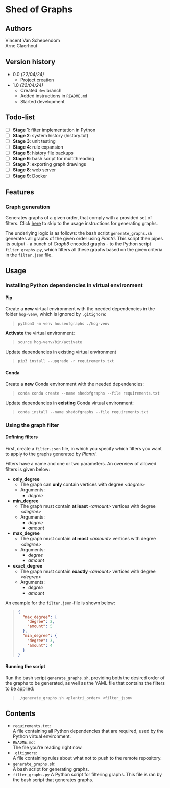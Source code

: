 # Shed of Graphs

## Authors

Vincent Van Schependom  
Arne Claerhout

## Version history

- 0.0 _(22/04/24)_
  - Project creation
- 1.0 _(22/04/24)_
  - Created `dev` branch
  - Added instructions in `README.md`
  - Started development

## Todo-list

- [ ] **Stage 1**: filter implementation in Python
- [ ] **Stage 2**: system history (history.txt)
- [ ] **Stage 3**: unit testing
- [ ] **Stage 4**: rule expansion
- [ ] **Stage 5**: history file backups
- [ ] **Stage 6**: bash script for multithreading
- [ ] **Stage 7**: exporting graph drawings
- [ ] **Stage 8**: web server
- [ ] **Stage 9**: Docker

## Features

### Graph generation

Generates graphs of a given order, that comply with a provided set of filters. Click [here](#using-the-graph-filter) to skip to the usage instructions for generating graphs.

The underlying logic is as follows: the bash script `generate_graphs.sh` generates all graphs of the given order using _Plantri_. This script then pipes its output - a bunch of _Graph6_ encoded graphs - to the Python script `filter_graphs.py`, which filters all these graphs based on the given criteria in the `filter.json` file.

## Usage

### Installing Python dependencies in virtual environment

#### Pip

Create a **new** virtual environment with the needed dependencies in the folder `hog-venv`, which is ignored by `.gitignore`:

> `python3 -m venv houseofgraphs ./hog-venv`

**Activate** the virtual environment:

> `source hog-venv/bin/activate`

Update dependencies in existing virtual environment

> `pip3 install --upgrade -r requirements.txt`

#### Conda

Create a **new** Conda environment with the needed dependencies:

> `conda conda create --name shedofgraphs --file requirements.txt`

Update dependencies in **existing** Conda virtual environment:

> `conda install --name shedofgraphs --file requirements.txt`

### Using the graph filter

#### Defining filters

First, create a `filter.json` file, in which you specify which filters you want to apply to the graphs generated by _Plantri_.

Filters have a name and one or two parameters. An overview of allowed filters is given below:

- **only_degree**
  - The graph can **only** contain vertices with degree _\<degree\>_
  - Arguments:
    - _degree_
- **min_degree**
  - The graph must contain **at least** _\<amount\>_ vertices with degree _\<degree\>_
  - Arguments:
    - _degree_
    - _amount_
- **max_degree**
  - The graph must contain **at most** _\<amount\>_ vertices with degree _\<degree\>_
  - Arguments:
    - _degree_
    - _amount_
- **exact_degree**
  - The graph must contain **exactly** _\<amount\>_ vertices with degree _\<degree\>_
  - Arguments:
    - _degree_
    - _amount_

An example for the `filter.json`-file is shown below:

> ```json
> {
>   "max_degree": {
>     "degree": 2,
>     "amount": 5
>   },
>   "min_degree": {
>     "degree": 3,
>     "amount": 4
>   }
> }
> ```

#### Running the script

Run the bash script `generate_graphs.sh`, providing both the desired order of the graphs to be generated, as well as the YAML file that contains the filters to be applied:

> `./generate_graphs.sh <plantri_order> <filter_json>`

## Contents

- `requirements.txt`:  
  A file containing all Python dependencies that are required, used by the Python virtual environment.
- `README.md`:  
  The file you're reading right now.
- `.gitignore`:  
  A file containing rules about what not to push to the remote repository.
- `generate_graphs.sh`:  
  A bash script for generating graphs.
- `filter_graphs.py`
  A Python script for filtering graphs. This file is ran by the bash script that generates graphs.
